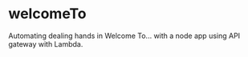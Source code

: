 # welcomeTo
Automating dealing hands in Welcome To... with a node app using API gateway with Lambda.
